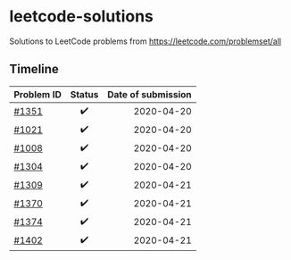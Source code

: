 # leetcode-solutions
Solutions to LeetCode problems from https://leetcode.com/problemset/all

## Timeline

| Problem ID | Status | Date of submission |
| ------------- |:-------------:| -----:|
| [#1351](https://leetcode.com/problems/count-negative-numbers-in-a-sorted-matrix/) | :heavy_check_mark: | 2020-04-20 |
| [#1021](https://leetcode.com/problems/remove-outermost-parentheses/) | :heavy_check_mark: | 2020-04-20 |
| [#1008](https://leetcode.com/problems/construct-binary-search-tree-from-preorder-traversal/) | :heavy_check_mark: | 2020-04-20 |
| [#1304](https://leetcode.com/problems/find-n-unique-integers-sum-up-to-zero/) | :heavy_check_mark: | 2020-04-20 |
| [#1309](https://leetcode.com/problems/decrypt-string-from-alphabet-to-integer-mapping/) | :heavy_check_mark: | 2020-04-21 |
| [#1370](https://leetcode.com/problems/increasing-decreasing-string/) | :heavy_check_mark: | 2020-04-21 |
| [#1374](https://leetcode.com/problems/generate-a-string-with-characters-that-have-odd-counts/) | :heavy_check_mark: | 2020-04-21 |
| [#1402](https://leetcode.com/problems/reducing-dishes/) | :heavy_check_mark: | 2020-04-21 |
